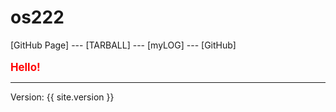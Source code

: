 # os222

[GitHub Page] ---
[TARBALL] ---
[myLOG] ---
[GitHub]
<br><br>
<span style="color:red; font-weight:bold; font-size:larger;">Hello!</span>
<hr>
Version: {{ site.version }}
